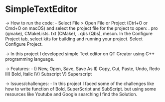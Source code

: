 # SimpleTextEditor

-> How to run the code: - 
Select File > Open File or Project (Ctrl+O or Cmd+O on macOS) and select the project file for the project to open: . pro (qmake), CMakeLists. txt (CMake), . qbs (Qbs), meson. In the Configure Project tab, select kits for building and running your project. Select Configure Project.

-> In this project I developed simple Text editor on QT Creator using C++ programming language.

-> Features: - 
  I) New, Open, Save, Save As
  II) Copy, Cut, Paste, Undo, Redo
  III) Bold, Italic
  IV) Subscript
  V) Superscript
  
-> Issues/challenges: - 
In this project I faced some of the challenges like how to write function of Bold, SuperScript and SubScript. but using some resources like Youtube and Google   searching I find the Solution.

